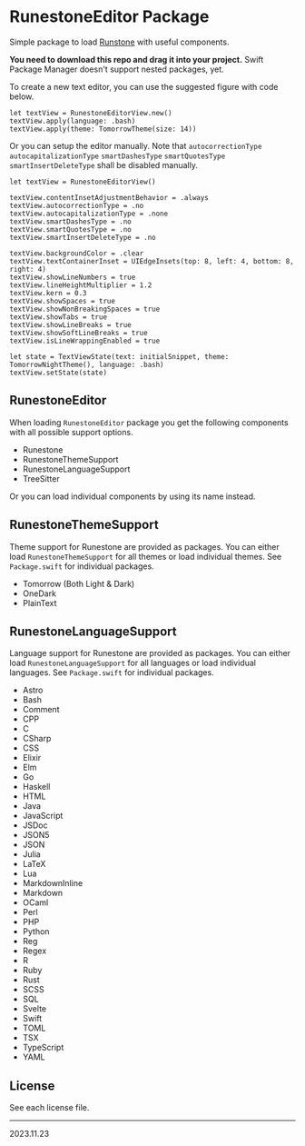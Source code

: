 # RunestoneEditor Package

Simple package to load [Runstone](https://github.com/simonbs/Runestone) with useful components.

**You need to download this repo and drag it into your project.** Swift Package Manager doesn't support nested packages, yet.

To create a new text editor, you can use the suggested figure with code below.

```
let textView = RunestoneEditorView.new()        
textView.apply(language: .bash)
textView.apply(theme: TomorrowTheme(size: 14))
```

Or you can setup the editor manually. Note that `autocorrectionType` `autocapitalizationType` `smartDashesType` `smartQuotesType` `smartInsertDeleteType` shall be disabled manually.

```
let textView = RunestoneEditorView()

textView.contentInsetAdjustmentBehavior = .always
textView.autocorrectionType = .no
textView.autocapitalizationType = .none
textView.smartDashesType = .no
textView.smartQuotesType = .no
textView.smartInsertDeleteType = .no

textView.backgroundColor = .clear
textView.textContainerInset = UIEdgeInsets(top: 8, left: 4, bottom: 8, right: 4)
textView.showLineNumbers = true
textView.lineHeightMultiplier = 1.2
textView.kern = 0.3
textView.showSpaces = true
textView.showNonBreakingSpaces = true
textView.showTabs = true
textView.showLineBreaks = true
textView.showSoftLineBreaks = true
textView.isLineWrappingEnabled = true

let state = TextViewState(text: initialSnippet, theme: TomorrowNightTheme(), language: .bash)
textView.setState(state)
```

## RunestoneEditor

When loading `RunestoneEditor` package you get the following components with all possible support options.

- Runestone
- RunestoneThemeSupport
- RunestoneLanguageSupport
- TreeSitter

Or you can load individual components by using its name instead.

## RunestoneThemeSupport

Theme support for Runestone are provided as packages. You can either load `RunestoneThemeSupport` for all themes or load individual themes. See `Package.swift` for individual packages.

- Tomorrow (Both Light & Dark)
- OneDark
- PlainText

## RunestoneLanguageSupport

Language support for Runestone are provided as packages. You can either load `RunestoneLanguageSupport` for all languages or load individual languages. See `Package.swift` for individual packages.

- Astro
- Bash
- Comment
- CPP
- C
- CSharp
- CSS
- Elixir
- Elm
- Go
- Haskell
- HTML
- Java
- JavaScript
- JSDoc
- JSON5
- JSON
- Julia
- LaTeX
- Lua
- MarkdownInline
- Markdown
- OCaml
- Perl
- PHP
- Python
- Reg
- Regex
- R
- Ruby
- Rust
- SCSS
- SQL
- Svelte
- Swift
- TOML
- TSX
- TypeScript
- YAML

## License

See each license file.

---

2023.11.23
